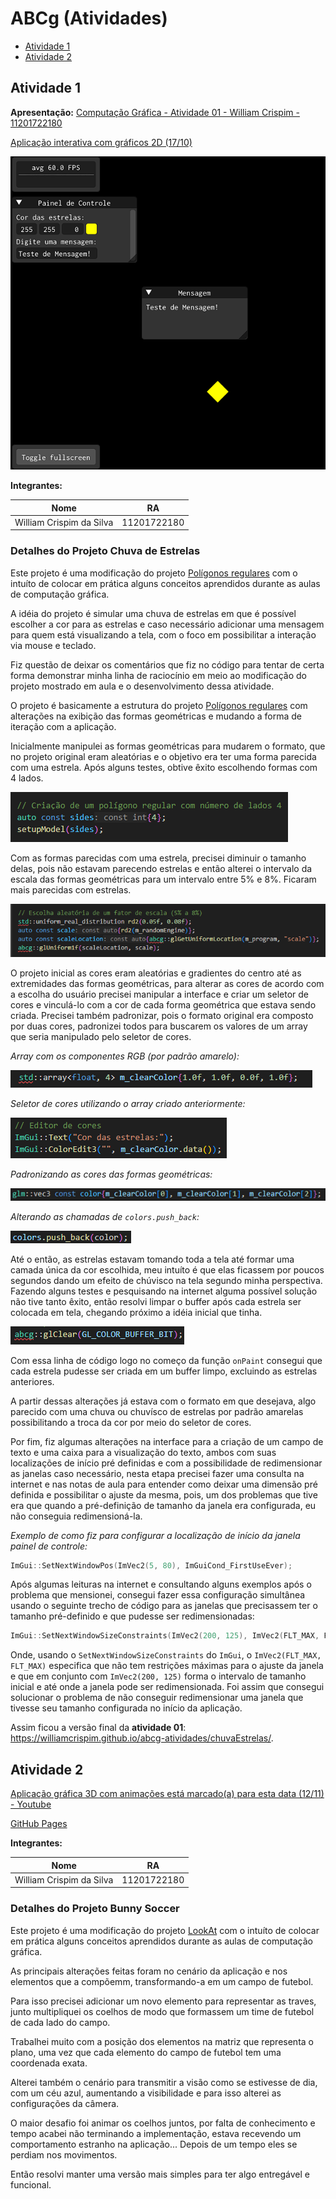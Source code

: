 # ABCg (Atividades)

* [Atividade 1](https://github.com/williamcrispim/abcg-atividades#atividade-1)
* [Atividade 2](https://github.com/williamcrispim/abcg-atividades#atividade-2)

## Atividade 1

**Apresentação:** [Computação Gráfica - Atividade 01 - William Crispim - 11201722180](https://docs.google.com/presentation/d/1K6EUfeZdftWrELGmf3bpBMwtQCsK9HI7Ro8I00ZQlZ8/edit?usp=sharing)

[Aplicação interativa com gráficos 2D (17/10)](https://williamcrispim.github.io/abcg-atividades/chuvaEstrelas/)

![Alt text](./screenshots/image-8.png)

**Integrantes:**

| Nome    | RA |
| -------- | ------- |
| William Crispim da Silva  | 11201722180    |

### Detalhes do Projeto Chuva de Estrelas

Este projeto é uma modificação do projeto [Polígonos regulares](https://hbatagelo.github.io/cg/regularpolygons.html) com o intuíto de colocar em prática alguns conceitos aprendidos durante as aulas de computação gráfica.

A idéia do projeto é simular uma chuva de estrelas em que é possível escolher a cor para as estrelas e caso necessário adicionar uma mensagem para quem está visualizando a tela, com o foco em possibilitar a interação via mouse e teclado.

Fiz questão de deixar os comentários que fiz no código para tentar de certa forma demonstrar minha linha de raciocínio em meio ao modificação do projeto mostrado em aula e o desenvolvimento dessa atividade.

O projeto é basicamente a estrutura do projeto [Polígonos regulares](https://hbatagelo.github.io/cg/regularpolygons.html) com alterações na exibição das formas geométricas e mudando a forma de iteração com a aplicação.

Inicialmente manipulei as formas geométricas para mudarem o formato, que no projeto original eram aleatórias e o objetivo era ter uma forma parecida com uma estrela. Após alguns testes, obtive êxito escolhendo formas com 4 lados.

![Alt text](./screenshots/image.png)

Com as formas parecidas com uma estrela, precisei diminuir o tamanho delas, pois não estavam parecendo estrelas e então alterei o intervalo da escala das formas geométricas para um intervalo entre 5% e 8%. Ficaram mais parecidas com estrelas.

![Alt text](./screenshots/image-1.png)

O projeto inicial as cores eram aleatórias e gradientes do centro até as extremidades das formas geométricas, para alterar as cores de acordo com a escolha do usuário precisei manipular a interface e criar um seletor de cores e vinculá-lo com a cor de cada forma geométrica que estava sendo criada. Precisei também padronizar, pois o formato original era composto por duas cores, padronizei todos para buscarem os valores de um array que seria manipulado pelo seletor de cores.

*Array com os componentes RGB (por padrão amarelo):*

![Alt text](./screenshots/image-2.png)

*Seletor de cores utilizando o array criado anteriormente:*

![Alt text](./screenshots/image-3.png)

*Padronizando as cores das formas geométricas:*

![Alt text](./screenshots/image-4.png)

*Alterando as chamadas de `colors.push_back`:*

![Alt text](./screenshots/image-7.png)

Até o então, as estrelas estavam tomando toda a tela até formar uma camada única da cor escolhida, meu intuíto é que elas ficassem por poucos segundos dando um efeito de chúvisco na tela segundo minha perspectiva. Fazendo alguns testes e pesquisando na internet alguma possível solução não tive tanto êxito, então resolvi limpar o buffer após cada estrela ser colocada em tela, chegando próximo a idéia inicial que tinha.

![Alt text](./screenshots/image-5.png)

Com essa linha de código logo no começo da função `onPaint` consegui que cada estrela pudesse ser criada em um buffer limpo, excluindo as estrelas anteriores.

A partir dessas alterações já estava com o formato em que desejava, algo parecido com uma chuva ou chuvísco de estrelas por padrão amarelas possibilitando a troca da cor por meio do seletor de cores.

Por fim, fiz algumas alterações na interface para a criação de um campo de texto e uma caixa para a visualização do texto, ambos com suas localizações de início pré definidas e com a possibilidade de redimensionar as janelas caso necessário, nesta etapa precisei fazer uma consulta na internet e nas notas de aula para entender como deixar uma dimensão pré definida e possibilitar o ajuste da mesma, pois, um dos problemas que tive era que quando a pré-definição de tamanho da janela era configurada, eu não conseguia redimensioná-la.

*Exemplo de como fiz para configurar a localização de início da janela painel de controle:*
```cpp
ImGui::SetNextWindowPos(ImVec2(5, 80), ImGuiCond_FirstUseEver);
```

Após algumas leituras na internet e consultando alguns exemplos após o problema que mensionei, consegui fazer essa configuração simultânea usando o seguinte trecho de código para as janelas que precisassem ter o tamanho pré-definido e que pudesse ser redimensionadas:

```cpp
ImGui::SetNextWindowSizeConstraints(ImVec2(200, 125), ImVec2(FLT_MAX, FLT_MAX));
```

Onde, usando o `SetNextWindowSizeConstraints` do `ImGui`, o `ImVec2(FLT_MAX, FLT_MAX)` especifica que não tem restrições máximas para o ajuste da janela e que em conjunto com `ImVec2(200, 125)` forma o intervalo de tamanho inicial e até onde a janela pode ser redimensionada. Foi assim que consegui solucionar o problema de não conseguir redimensionar uma janela que tivesse seu tamanho configurada no início da aplicação.

Assim ficou a versão final da **atividade 01**: https://williamcrispim.github.io/abcg-atividades/chuvaEstrelas/.

## Atividade 2

[Aplicação gráfica 3D com animações está marcado(a) para esta data (12/11) - Youtube](https://youtu.be/7eCoJ4HmlCI)

[GitHub Pages](https://williamcrispim.github.io/abcg-atividades/bunnySoccer/)

**Integrantes:**

| Nome    | RA |
| -------- | ------- |
| William Crispim da Silva  | 11201722180    |

### Detalhes do Projeto Bunny Soccer

Este projeto é uma modificação do projeto [LookAt](https://hbatagelo.github.io/cg/lookatproject.html) com o intuíto de colocar em prática alguns conceitos aprendidos durante as aulas de computação gráfica.

As principais alterações feitas foram no cenário da aplicação e nos elementos que a compõemm, transformando-a em um campo de futebol.

Para isso precisei adicionar um novo elemento para representar as traves, junto multipliquei os coelhos de modo que formassem um time de futebol de cada lado do campo.

Trabalhei muito com a posição dos elementos na matriz que representa o plano, uma vez que cada elemento do campo de futebol tem uma coordenada exata.

Alterei também o cenário para transmitir a visão como se estivesse de dia, com um céu azul, aumentando a visibilidade e para isso alterei as configurações da câmera.

O maior desafio foi animar os coelhos juntos, por falta de conhecimento e tempo acabei não terminando a implementação, estava recevendo um comportamento estranho na aplicação... Depois de um tempo eles se perdiam nos movimentos.

Então resolvi manter uma versão mais simples para ter algo entregável e funcional.
